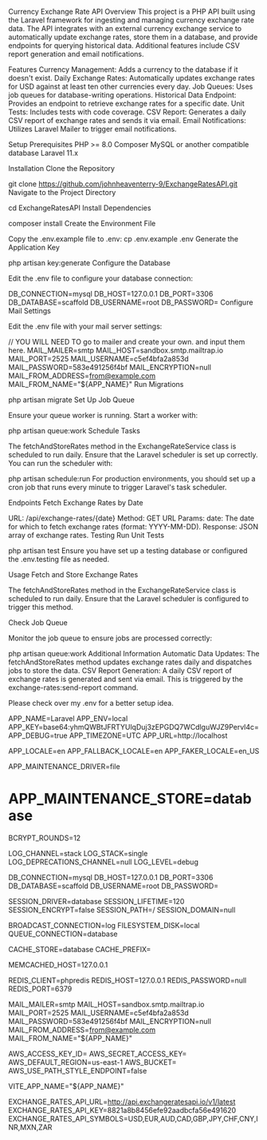 Currency Exchange Rate API
Overview
This project is a PHP API built using the Laravel framework for ingesting and managing currency exchange rate data. The API integrates with an external currency exchange service to automatically update exchange rates, store them in a database, and provide endpoints for querying historical data. Additional features include CSV report generation and email notifications.

Features
Currency Management: Adds a currency to the database if it doesn't exist.
Daily Exchange Rates: Automatically updates exchange rates for USD against at least ten other currencies every day.
Job Queues: Uses job queues for database-writing operations.
Historical Data Endpoint: Provides an endpoint to retrieve exchange rates for a specific date.
Unit Tests: Includes tests with code coverage.
CSV Report: Generates a daily CSV report of exchange rates and sends it via email.
Email Notifications: Utilizes Laravel Mailer to trigger email notifications.


Setup
Prerequisites
PHP >= 8.0
Composer
MySQL or another compatible database
Laravel 11.x


Installation
Clone the Repository


git clone https://github.com/johnheaventerry-9/ExchangeRatesAPI.git
Navigate to the Project Directory

cd ExchangeRatesAPI
Install Dependencies

composer install
Create the Environment File

Copy the .env.example file to .env:
cp .env.example .env
Generate the Application Key

php artisan key:generate
Configure the Database

Edit the .env file to configure your database connection:


DB_CONNECTION=mysql
DB_HOST=127.0.0.1
DB_PORT=3306
DB_DATABASE=scaffold
DB_USERNAME=root
DB_PASSWORD=
Configure Mail Settings

Edit the .env file with your mail server settings:


// YOU WILL NEED TO go to mailer and create your own. and input them here. 
MAIL_MAILER=smtp
MAIL_HOST=sandbox.smtp.mailtrap.io
MAIL_PORT=2525
MAIL_USERNAME=c5ef4bfa2a853d
MAIL_PASSWORD=583e491256f4bf
MAIL_ENCRYPTION=null
MAIL_FROM_ADDRESS=from@example.com
MAIL_FROM_NAME="${APP_NAME}"
Run Migrations



php artisan migrate
Set Up Job Queue

Ensure your queue worker is running. Start a worker with:


php artisan queue:work
Schedule Tasks

The fetchAndStoreRates method in the ExchangeRateService class is scheduled to run daily. Ensure that the Laravel scheduler is set up correctly. You can run the scheduler with:



php artisan schedule:run
For production environments, you should set up a cron job that runs every minute to trigger Laravel's task scheduler.

Endpoints
Fetch Exchange Rates by Date

URL: /api/exchange-rates/{date}
Method: GET
URL Params:
date: The date for which to fetch exchange rates (format: YYYY-MM-DD).
Response: JSON array of exchange rates.
Testing
Run Unit Tests



php artisan test
Ensure you have set up a testing database or configured the .env.testing file as needed.

Usage
Fetch and Store Exchange Rates

The fetchAndStoreRates method in the ExchangeRateService class is scheduled to run daily. Ensure that the Laravel scheduler is configured to trigger this method.

Check Job Queue

Monitor the job queue to ensure jobs are processed correctly:


php artisan queue:work
Additional Information
Automatic Data Updates: The fetchAndStoreRates method updates exchange rates daily and dispatches jobs to store the data.
CSV Report Generation: A daily CSV report of exchange rates is generated and sent via email. This is triggered by the exchange-rates:send-report command.



Please check over my .env for a better setup idea. 

APP_NAME=Laravel
APP_ENV=local
APP_KEY=base64:yhmQWBtJFRTYUlqDuj3zEPGDQ7WCdlguWJZ9Pervl4c=
APP_DEBUG=true
APP_TIMEZONE=UTC
APP_URL=http://localhost

APP_LOCALE=en
APP_FALLBACK_LOCALE=en
APP_FAKER_LOCALE=en_US

APP_MAINTENANCE_DRIVER=file
# APP_MAINTENANCE_STORE=database

BCRYPT_ROUNDS=12

LOG_CHANNEL=stack
LOG_STACK=single
LOG_DEPRECATIONS_CHANNEL=null
LOG_LEVEL=debug

DB_CONNECTION=mysql
DB_HOST=127.0.0.1
DB_PORT=3306
DB_DATABASE=scaffold
DB_USERNAME=root
DB_PASSWORD=

SESSION_DRIVER=database
SESSION_LIFETIME=120
SESSION_ENCRYPT=false
SESSION_PATH=/
SESSION_DOMAIN=null

BROADCAST_CONNECTION=log
FILESYSTEM_DISK=local
QUEUE_CONNECTION=database

CACHE_STORE=database
CACHE_PREFIX=

MEMCACHED_HOST=127.0.0.1

REDIS_CLIENT=phpredis
REDIS_HOST=127.0.0.1
REDIS_PASSWORD=null
REDIS_PORT=6379

MAIL_MAILER=smtp
MAIL_HOST=sandbox.smtp.mailtrap.io
MAIL_PORT=2525
MAIL_USERNAME=c5ef4bfa2a853d
MAIL_PASSWORD=583e491256f4bf
MAIL_ENCRYPTION=null
MAIL_FROM_ADDRESS=from@example.com
MAIL_FROM_NAME="${APP_NAME}"

AWS_ACCESS_KEY_ID=
AWS_SECRET_ACCESS_KEY=
AWS_DEFAULT_REGION=us-east-1
AWS_BUCKET=
AWS_USE_PATH_STYLE_ENDPOINT=false

VITE_APP_NAME="${APP_NAME}"

EXCHANGE_RATES_API_URL=http://api.exchangeratesapi.io/v1/latest
EXCHANGE_RATES_API_KEY=8821a8b8456efe92aadbcfa56e491620
EXCHANGE_RATES_API_SYMBOLS=USD,EUR,AUD,CAD,GBP,JPY,CHF,CNY,INR,MXN,ZAR
